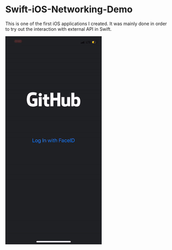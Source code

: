 # Swift-iOS-Networking-Demo
This is one of the first iOS applications I created.
It was mainly done in order to try out the interaction with external API in Swift.


![](demo.gif)
